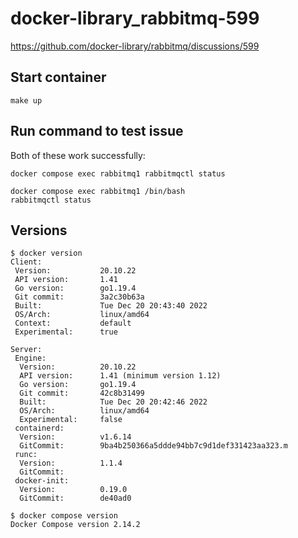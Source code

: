 # docker-library_rabbitmq-599

https://github.com/docker-library/rabbitmq/discussions/599

## Start container

```
make up
```

## Run command to test issue

Both of these work successfully:

```
docker compose exec rabbitmq1 rabbitmqctl status
```

```
docker compose exec rabbitmq1 /bin/bash
rabbitmqctl status
```

## Versions

```
$ docker version
Client:
 Version:           20.10.22
 API version:       1.41
 Go version:        go1.19.4
 Git commit:        3a2c30b63a
 Built:             Tue Dec 20 20:43:40 2022
 OS/Arch:           linux/amd64
 Context:           default
 Experimental:      true

Server:
 Engine:
  Version:          20.10.22
  API version:      1.41 (minimum version 1.12)
  Go version:       go1.19.4
  Git commit:       42c8b31499
  Built:            Tue Dec 20 20:42:46 2022
  OS/Arch:          linux/amd64
  Experimental:     false
 containerd:
  Version:          v1.6.14
  GitCommit:        9ba4b250366a5ddde94bb7c9d1def331423aa323.m
 runc:
  Version:          1.1.4
  GitCommit:
 docker-init:
  Version:          0.19.0
  GitCommit:        de40ad0

$ docker compose version
Docker Compose version 2.14.2
```
